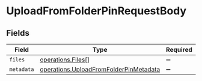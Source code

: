 # UploadFromFolderPinRequestBody


## Fields

| Field                                                                                            | Type                                                                                             | Required                                                                                         | Description                                                                                      |
| ------------------------------------------------------------------------------------------------ | ------------------------------------------------------------------------------------------------ | ------------------------------------------------------------------------------------------------ | ------------------------------------------------------------------------------------------------ |
| `files`                                                                                          | [operations.Files](../../models/operations/files.md)[]                                           | :heavy_minus_sign:                                                                               | N/A                                                                                              |
| `metadata`                                                                                       | [operations.UploadFromFolderPinMetadata](../../models/operations/uploadfromfolderpinmetadata.md) | :heavy_minus_sign:                                                                               | N/A                                                                                              |